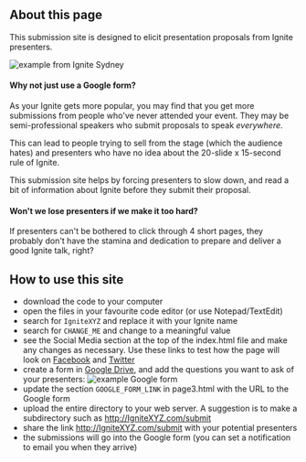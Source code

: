 ## About this page

This submission site is designed to elicit presentation proposals from Ignite presenters.

![example from Ignite Sydney](http://i.imgur.com/QaqiuKv.png "Example from Ignite Sydney")

#### Why not just use a Google form?

As your Ignite gets more popular, you may find that you get more submissions from people who've never attended your event. They may be semi-professional speakers who submit proposals to speak _everywhere_.

This can lead to people trying to sell from the stage (which the audience hates) and presenters who have no idea about the 20-slide x 15-second rule of Ignite.

This submission site helps by forcing presenters to slow down, and read a bit of information about Ignite before they submit their proposal.

#### Won't we lose presenters if we make it too hard?

If presenters can't be bothered to click through 4 short pages, they probably don't have the stamina and dedication to prepare and deliver a good Ignite talk, right?

## How to use this site

- download the code to your computer
- open the files in your favourite code editor (or use Notepad/TextEdit)
- search for `IgniteXYZ` and replace it with your Ignite name
- search for `CHANGE_ME` and change to a meaningful value
- see the Social Media section at the top of the index.html file and make any changes as necessary. Use these links to test how the page will look on [Facebook](https://developers.facebook.com/tools/debug/) and [Twitter](https://cards-dev.twitter.com/validator)
- create a form in [Google Drive](https://drive.google.com), and add the questions you want to ask of your presenters:
![example Google form](http://i.imgur.com/JOPSizz.png "Example Google form")
- update the section `GOOGLE_FORM_LINK` in page3.html with the URL to the Google form
- upload the entire directory to your web server. A suggestion is to make a subdirectory such as http://IgniteXYZ.com/submit
- share the link http://IgniteXYZ.com/submit with your potential presenters
- the submissions will go into the Google form (you can set a notification to email you when they arrive)